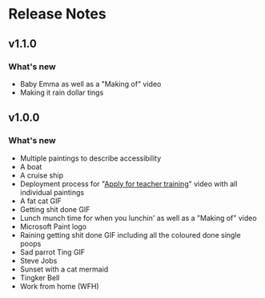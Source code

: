 # Release Notes

## v1.1.0

### What's new

- Baby Emma as well as a "Making of" video
- Making it rain dollar tings

## v1.0.0

### What's new

- Multiple paintings to describe accessibility
- A boat
- A cruise ship
- Deployment process for "[Apply for teacher training](https://github.com/DFE-Digital/apply-for-postgraduate-teacher-training)" video with all individual paintings
- A fat cat GIF
- Getting shit done GIF
- Lunch munch time for when you lunchin' as well as a "Making of" video
- Microsoft Paint logo
- Raining getting shit done GIF including all the coloured done single poops
- Sad parrot Ting GIF
- Steve Jobs
- Sunset with a cat mermaid
- Tingker Bell
- Work from home (WFH)
